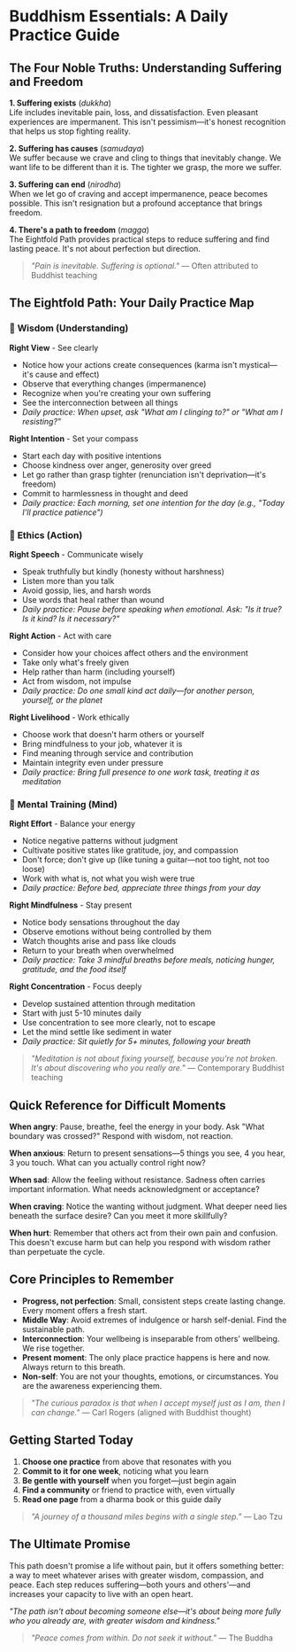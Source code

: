# Buddhism Essentials: A Daily Practice Guide

## The Four Noble Truths: Understanding Suffering and Freedom

**1. Suffering exists** (*dukkha*)  
Life includes inevitable pain, loss, and dissatisfaction. Even pleasant experiences are impermanent. This isn't pessimism—it's honest recognition that helps us stop fighting reality.

**2. Suffering has causes** (*samudaya*)  
We suffer because we crave and cling to things that inevitably change. We want life to be different than it is. The tighter we grasp, the more we suffer.

**3. Suffering can end** (*nirodha*)  
When we let go of craving and accept impermanence, peace becomes possible. This isn't resignation but a profound acceptance that brings freedom.

**4. There's a path to freedom** (*magga*)  
The Eightfold Path provides practical steps to reduce suffering and find lasting peace. It's not about perfection but direction.

> *"Pain is inevitable. Suffering is optional."* — Often attributed to Buddhist teaching

## The Eightfold Path: Your Daily Practice Map

### 🧭 **Wisdom** (Understanding)

**Right View** - See clearly  
- Notice how your actions create consequences (karma isn't mystical—it's cause and effect)
- Observe that everything changes (impermanence)
- Recognize when you're creating your own suffering
- See the interconnection between all things
- *Daily practice: When upset, ask "What am I clinging to?" or "What am I resisting?"*

**Right Intention** - Set your compass  
- Start each day with positive intentions
- Choose kindness over anger, generosity over greed
- Let go rather than grasp tighter (renunciation isn't deprivation—it's freedom)
- Commit to harmlessness in thought and deed
- *Daily practice: Each morning, set one intention for the day (e.g., "Today I'll practice patience")*

### 🤝 **Ethics** (Action)

**Right Speech** - Communicate wisely  
- Speak truthfully but kindly (honesty without harshness)
- Listen more than you talk
- Avoid gossip, lies, and harsh words
- Use words that heal rather than wound
- *Daily practice: Pause before speaking when emotional. Ask: "Is it true? Is it kind? Is it necessary?"*

**Right Action** - Act with care  
- Consider how your choices affect others and the environment
- Take only what's freely given
- Help rather than harm (including yourself)
- Act from wisdom, not impulse
- *Daily practice: Do one small kind act daily—for another person, yourself, or the planet*

**Right Livelihood** - Work ethically  
- Choose work that doesn't harm others or yourself
- Bring mindfulness to your job, whatever it is
- Find meaning through service and contribution
- Maintain integrity even under pressure
- *Daily practice: Bring full presence to one work task, treating it as meditation*

### 🧘 **Mental Training** (Mind)

**Right Effort** - Balance your energy  
- Notice negative patterns without judgment
- Cultivate positive states like gratitude, joy, and compassion
- Don't force; don't give up (like tuning a guitar—not too tight, not too loose)
- Work with what is, not what you wish were true
- *Daily practice: Before bed, appreciate three things from your day*

**Right Mindfulness** - Stay present  
- Notice body sensations throughout the day
- Observe emotions without being controlled by them
- Watch thoughts arise and pass like clouds
- Return to your breath when overwhelmed
- *Daily practice: Take 3 mindful breaths before meals, noticing hunger, gratitude, and the food itself*

**Right Concentration** - Focus deeply  
- Develop sustained attention through meditation
- Start with just 5-10 minutes daily
- Use concentration to see more clearly, not to escape
- Let the mind settle like sediment in water
- *Daily practice: Sit quietly for 5+ minutes, following your breath*

> *"Meditation is not about fixing yourself, because you're not broken. It's about discovering who you really are."* — Contemporary Buddhist teaching

## Quick Reference for Difficult Moments

**When angry**: Pause, breathe, feel the energy in your body. Ask "What boundary was crossed?" Respond with wisdom, not reaction.

**When anxious**: Return to present sensations—5 things you see, 4 you hear, 3 you touch. What can you actually control right now?

**When sad**: Allow the feeling without resistance. Sadness often carries important information. What needs acknowledgment or acceptance?

**When craving**: Notice the wanting without judgment. What deeper need lies beneath the surface desire? Can you meet it more skillfully?

**When hurt**: Remember that others act from their own pain and confusion. This doesn't excuse harm but can help you respond with wisdom rather than perpetuate the cycle.

## Core Principles to Remember

- **Progress, not perfection**: Small, consistent steps create lasting change. Every moment offers a fresh start.
- **Middle Way**: Avoid extremes of indulgence or harsh self-denial. Find the sustainable path.
- **Interconnection**: Your wellbeing is inseparable from others' wellbeing. We rise together.
- **Present moment**: The only place practice happens is here and now. Always return to this breath.
- **Non-self**: You are not your thoughts, emotions, or circumstances. You are the awareness experiencing them.

> *"The curious paradox is that when I accept myself just as I am, then I can change."* — Carl Rogers (aligned with Buddhist thought)

## Getting Started Today

1. **Choose one practice** from above that resonates with you
2. **Commit to it for one week**, noticing what you learn
3. **Be gentle with yourself** when you forget—just begin again
4. **Find a community** or friend to practice with, even virtually
5. **Read one page** from a dharma book or this guide daily

> *"A journey of a thousand miles begins with a single step."* — Lao Tzu

## The Ultimate Promise

This path doesn't promise a life without pain, but it offers something better: a way to meet whatever arises with greater wisdom, compassion, and peace. Each step reduces suffering—both yours and others'—and increases your capacity to live with an open heart.

*"The path isn't about becoming someone else—it's about being more fully who you already are, with greater wisdom and kindness."*

> *"Peace comes from within. Do not seek it without."* — The Buddha